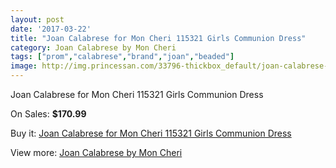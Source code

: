 ```yaml
---
layout: post
date: '2017-03-22'
title: "Joan Calabrese for Mon Cheri 115321 Girls Communion Dress"
category: Joan Calabrese by Mon Cheri
tags: ["prom","calabrese","brand","joan","beaded"]
image: http://img.princessan.com/33796-thickbox_default/joan-calabrese-for-mon-cheri-115321-girls-communion-dress.jpg
---
```

Joan Calabrese for Mon Cheri 115321 Girls Communion Dress

On Sales: **$170.99**
<a href="https://www.princessan.com/en/15751-joan-calabrese-for-mon-cheri-115321-girls-communion-dress.html"><amp-img layout="responsive" width="600" height="600" src="//img.princessan.com/33796-thickbox_default/joan-calabrese-for-mon-cheri-115321-girls-communion-dress.jpg" alt="Joan Calabrese for Mon Cheri 115321 Girls Communion Dress 0" /></a>
<a href="https://www.princessan.com/en/15751-joan-calabrese-for-mon-cheri-115321-girls-communion-dress.html"><amp-img layout="responsive" width="600" height="600" src="//img.princessan.com/33797-thickbox_default/joan-calabrese-for-mon-cheri-115321-girls-communion-dress.jpg" alt="Joan Calabrese for Mon Cheri 115321 Girls Communion Dress 1" /></a>

Buy it: [Joan Calabrese for Mon Cheri 115321 Girls Communion Dress](https://www.princessan.com/en/15751-joan-calabrese-for-mon-cheri-115321-girls-communion-dress.html "Joan Calabrese for Mon Cheri 115321 Girls Communion Dress")

View more: [Joan Calabrese by Mon Cheri](https://www.princessan.com/en/118- "Joan Calabrese by Mon Cheri")